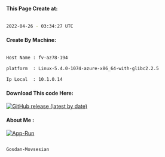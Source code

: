 
   
#### This Page Create at:

```bash

2022-04-26 - 03:34:27 UTC

```

#### Create By Machine:

```bash

Host Name : fv-az78-194

platform  : Linux-5.4.0-1074-azure-x86_64-with-glibc2.2.5

Ip Local  : 10.1.0.14

```
#### Download This code Here:

[![GitHub release (latest by date)](https://img.shields.io/github/v/release/Gosdan-Movsesian/Gosdan?style=for-the-badge&label=Download)](https://github.com/Gosdan-Movsesian/Gosdan/releases) 

</p> 

#### About Me :

[![App-Run](https://github.com/Gosdan-Movsesian/Gosdan/actions/workflows/App-Run.yml/badge.svg)](https://github.com/Gosdan-Movsesian/Gosdan/actions/workflows/App-Run.yml)

```bash

Gosdan-Movsesian

```

